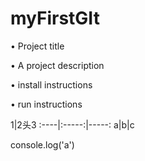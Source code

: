 # myFirstGIt


• Project title

• A project description

• install instructions

• run instructions

1|2头3
:----|:-----:|-----:
a|b|c


console.log('a')
